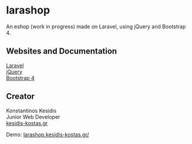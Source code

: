 # larashop

An eshop (work in progress) made on Laravel, using jQuery and Bootstrap 4.

## Websites and Documentation

[Laravel](https://laravel.com/)  
[jQuery](https://jquery.com/)  
[Bootstrap 4](https://getbootstrap.com/docs/4.1/getting-started/introduction/)

## Creator
Konstantinos Kesidis  
Junior Web Developer  
[kesidis-kostas.gr](https://kesidis-kostas.gr)

Demo: [larashop.kesidis-kostas.gr/](http://larashop.kesidis-kostas.gr/)